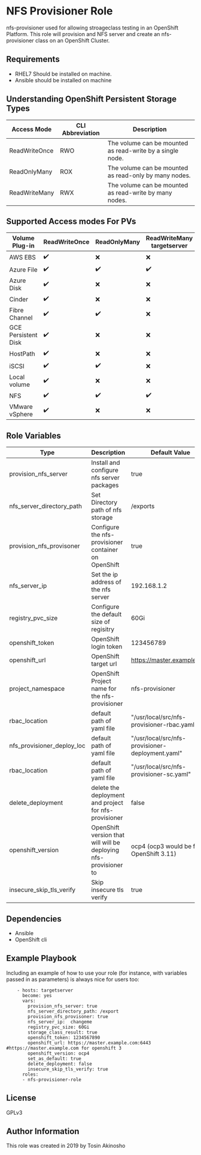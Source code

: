 NFS Provisioner Role
=========

nfs-provisioner used for allowing stroageclass testing in an OpenShift Platform. This role will provision and NFS server and create an nfs-provisioner class on an OpenShift Cluster.

Requirements
------------

* RHEL7 Should be installed on machine.
* Ansible should be installed on machine

Understanding OpenShift Persistent Storage Types
------------------------------------------------
Access Mode  |  CLI Abbreviation  | Description
--|---|--
ReadWriteOnce  |  RWO  | The volume can be mounted as read-write by a single node.
ReadOnlyMany  | ROX  | The volume can be mounted as read-only by many nodes.
ReadWriteMany  | RWX  | The volume can be mounted as read-write by many nodes.

Supported Access modes For PVs
-------------------------------
Volume Plug-in  | ReadWriteOnce  |  ReadOnlyMany | ReadWriteMany  targetserver
--|---|---|--
AWS EBS  | :heavy_check_mark:  | :x:  | :x:  
Azure File  | :heavy_check_mark:  | :heavy_check_mark:  | :heavy_check_mark:
Azure Disk  |  :heavy_check_mark: | :x:  | :x:
Cinder  | :heavy_check_mark:  | :x:  | :x:
Fibre Channel  | :heavy_check_mark:  | :heavy_check_mark:  | :x:
GCE Persistent Disk  | :heavy_check_mark:  | :x:  |  :x:
HostPath  | :heavy_check_mark:  |  :x: |  :x:
iSCSI  | :heavy_check_mark:  | :heavy_check_mark:  | :x:
Local volume  |  :heavy_check_mark: | :x:  | :x:
NFS  | :heavy_check_mark:  | :heavy_check_mark:  | :heavy_check_mark:
VMware vSphere  | :heavy_check_mark:  | :x:  | :x:

Role Variables
--------------
Type  | Description  | Default Value
--|---|--
provision_nfs_server  | Install and configure nfs server packages  | true
nfs_server_directory_path  |  Set Directory path of nfs storage  | /exports
provision_nfs_provisoner |Configure the nfs-provisioner container on OpenShift | true
nfs_server_ip | Set the ip address of the nfs server | 192.168.1.2
registry_pvc_size | Configure the default size of regisitry | 60Gi  
openshift_token | OpenShift login token  | 123456789
openshift_url | OpenShift target url  | https://master.example.com
project_namespace | OpenShift Project name for the nfs-provisioner | nfs-provisioner
rbac_location  | default path of yaml file  | "/usr/local/src/nfs-provisioner-rbac.yaml"
nfs_provisioner_deploy_loc  | default path of yaml file  | "/usr/local/src/nfs-provisioner-deployment.yaml"
rbac_location  | default path of yaml file  | "/usr/local/src/nfs-provisioner-sc.yaml"
delete_deployment  | delete the deployment and project for nfs-provisioner  | false
openshift_version  | OpenShift version that will will be deploying nfs-provisioner to | ocp4 (ocp3 would be for OpenShift 3.11)
insecure_skip_tls_verify  |  Skip insecure tls verify  |  true

Dependencies
------------

* Ansible
* OpenShift cli

Example Playbook
----------------

Including an example of how to use your role (for instance, with variables passed in as parameters) is always nice for users too:
```
    - hosts: targetserver
      become: yes
      vars:
        provision_nfs_server: true
        nfs_server_directory_path: /export
        provision_nfs_provisoner: true
        nfs_server_ip:  changeme
        registry_pvc_size: 60Gi
        storage_class_result: true
        openshift_token: 1234567890
        openshift_url: https://master.example.com:6443 #https://master.example.com for openshift 3
        openshift_version: ocp4
        set_as_default: true
        delete_deployment: false
        insecure_skip_tls_verify: true
      roles:
      - nfs-provisioner-role
```

License
-------

GPLv3

Author Information
------------------

This role was created in 2019 by Tosin Akinosho
